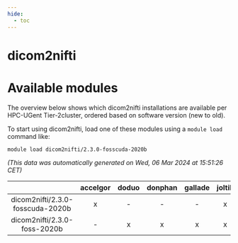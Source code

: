 ```yaml
---
hide:
  - toc
---
```


dicom2nifti
===========

# Available modules


The overview below shows which dicom2nifti installations are available per HPC-UGent Tier-2cluster, ordered based on software version (new to old).

To start using dicom2nifti, load one of these modules using a `module load` command like:

```shell
module load dicom2nifti/2.3.0-fosscuda-2020b
```

*(This data was automatically generated on Wed, 06 Mar 2024 at 15:51:26 CET)*  

| |accelgor|doduo|donphan|gallade|joltik|skitty|
| :---: | :---: | :---: | :---: | :---: | :---: | :---: |
|dicom2nifti/2.3.0-fosscuda-2020b|x|-|-|-|x|-|
|dicom2nifti/2.3.0-foss-2020b|-|x|x|x|x|x|
